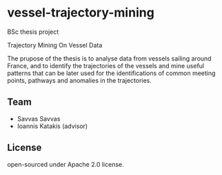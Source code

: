 # vessel-trajectory-mining
BSc thesis project

Trajectory Mining On Vessel Data

The prupose of the thesis is to analyse data from vessels sailing around France, and to identify the trajectories of the vessels and mine useful patterns that can be later used for the identifications of common meeting points, pathways and anomalies in the trajectories.

## Team
- Savvas Savvas
- Ioannis Katakis (advisor)

## License
open-sourced under Apache 2.0 license.
